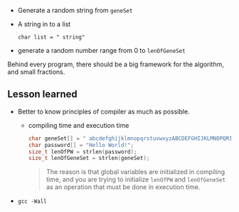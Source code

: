 * Generate a random string from `geneSet`

* A string in to a list

  `char list = " string"`
* generate a random number range from 0 to `lenOfGeneSet`

Behind every program, there should be a big framework for the algorithm, and small fractions.


## Lesson learned

* Better to know principles of compiler as much as possible.
  * compiling time and execution time
    ```c
    char geneSet[] = " abcdefghijklmnopqrstuvwxyzABCDEFGHIJKLMNOPQRSTUVWXYZ!.";
    char password[] = "Hello World!";
    size_t lenOfPW = strlen(password);
    size_t lenOfGeneSet = strlen(geneSet);
    ```
    > The reason is that global variables are initialized in compiling time, and you are trying to initialize `lenOfPW` and `lenOfGeneSet` as an operation that must be done in execution time.

* `gcc -Wall`
